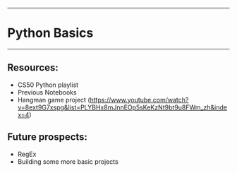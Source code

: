 ---------------------------------
# Python Basics
--------------------------------

## Resources:
- CS50 Python playlist
- Previous Notebooks
- Hangman game project (https://www.youtube.com/watch?v=8ext9G7xspg&list=PLYBHx8mJnnEOp5sKeKzNt9bt9u8FWm_zh&index=4) 

## Future prospects:
- RegEx
- Building some more basic projects
